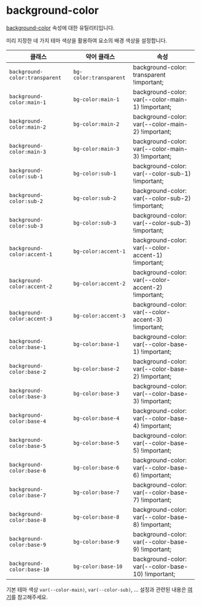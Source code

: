 # background-color

[background-color](https://developer.mozilla.org/en-US/docs/Web/CSS/background-color) 속성에 대한 유틸리티입니다.

미리 지정한 네 가지 테마 색상을 활용하여 요소의 배경 색상을 설정합니다.

<table>
  <thead>
    <tr>
      <th scope="col">클래스</th>
      <th scope="col">약어 클래스</th>
      <th scope="col">속성</th>
    </tr>
  </thead>
<tbody>
  <!-- background-color:transparent -->
  <tr>
    <td><code>background-color:transparent</code></td>
    <td>
      <code>bg-color:transparent</code>
    </td>
    <td>
      <span class="code">background-color: transparent !important;</span>
    </td>
  </tr>

  <!-- background-color:main-1 -->
  <tr>
    <td><code>background-color:main-1</code></td>
    <td>
      <code>bg-color:main-1</code>
    </td>
    <td>
      <span class="code">background-color: var(--color-main-1) !important;</span>
    </td>
  </tr>

  <!-- background-color:main-2 -->
  <tr>
    <td><code>background-color:main-2</code></td>
    <td>
      <code>bg-color:main-2</code>
    </td>
    <td>
      <span class="code">background-color: var(--color-main-2) !important;</span>
    </td>
  </tr>

  <!-- background-color:main-3 -->
  <tr>
    <td><code>background-color:main-3</code></td>
    <td>
      <code>bg-color:main-3</code>
    </td>
    <td>
      <span class="code">background-color: var(--color-main-3) !important;</span>
    </td>
  </tr>

  <!-- background-color:sub-1 -->
  <tr>
    <td><code>background-color:sub-1</code></td>
    <td>
      <code>bg-color:sub-1</code>
    </td>
    <td>
      <span class="code">background-color: var(--color-sub-1) !important;</span>
    </td>
  </tr>

  <!-- background-color:sub-2 -->
  <tr>
    <td><code>background-color:sub-2</code></td>
    <td>
      <code>bg-color:sub-2</code>
    </td>
    <td>
      <span class="code">background-color: var(--color-sub-2) !important;</span>
    </td>
  </tr>

  <!-- background-color:sub-3 -->
  <tr>
    <td><code>background-color:sub-3</code></td>
    <td>
      <code>bg-color:sub-3</code>
    </td>
    <td>
      <span class="code">background-color: var(--color-sub-3) !important;</span>
    </td>
  </tr>

  <!-- background-color:accent-1 -->
  <tr>
    <td><code>background-color:accent-1</code></td>
    <td>
      <code>bg-color:accent-1</code>
    </td>
    <td>
      <span class="code">background-color: var(--color-accent-1) !important;</span>
    </td>
  </tr>

  <!-- background-color:accent-2 -->
  <tr>
    <td><code>background-color:accent-2</code></td>
    <td>
      <code>bg-color:accent-2</code>
    </td>
    <td>
      <span class="code">background-color: var(--color-accent-2) !important;</span>
    </td>
  </tr>

  <!-- background-color:accent-3 -->
  <tr>
    <td><code>background-color:accent-3</code></td>
    <td>
      <code>bg-color:accent-3</code>
    </td>
    <td>
      <span class="code">background-color: var(--color-accent-3) !important;</span>
    </td>
  </tr>

  <!-- background-color:base-1 -->
  <tr>
    <td><code>background-color:base-1</code></td>
    <td>
      <code>bg-color:base-1</code>
    </td>
    <td>
      <span class="code">background-color: var(--color-base-1) !important;</span>
    </td>
  </tr>

  <!-- background-color:base-2 -->
  <tr>
    <td><code>background-color:base-2</code></td>
    <td>
      <code>bg-color:base-2</code>
    </td>
    <td>
      <span class="code">background-color: var(--color-base-2) !important;</span>
    </td>
  </tr>

  <!-- background-color:base-3 -->
  <tr>
    <td><code>background-color:base-3</code></td>
    <td>
      <code>bg-color:base-3</code>
    </td>
    <td>
      <span class="code">background-color: var(--color-base-3) !important;</span>
    </td>
  </tr>

  <!-- background-color:base-4 -->
  <tr>
    <td><code>background-color:base-4</code></td>
    <td>
      <code>bg-color:base-4</code>
    </td>
    <td>
      <span class="code">background-color: var(--color-base-4) !important;</span>
    </td>
  </tr>

  <!-- background-color:base-5 -->
  <tr>
    <td><code>background-color:base-5</code></td>
    <td>
      <code>bg-color:base-5</code>
    </td>
    <td>
      <span class="code">background-color: var(--color-base-5) !important;</span>
    </td>
  </tr>

  <!-- background-color:base-6 -->
  <tr>
    <td><code>background-color:base-6</code></td>
    <td>
      <code>bg-color:base-6</code>
    </td>
    <td>
      <span class="code">background-color: var(--color-base-6) !important;</span>
    </td>
  </tr>

  <!-- background-color:base-7 -->
  <tr>
    <td><code>background-color:base-7</code></td>
    <td>
      <code>bg-color:base-7</code>
    </td>
    <td>
      <span class="code">background-color: var(--color-base-7) !important;</span>
    </td>
  </tr>

  <!-- background-color:base-8 -->
  <tr>
    <td><code>background-color:base-8</code></td>
    <td>
      <code>bg-color:base-8</code>
    </td>
    <td>
      <span class="code">background-color: var(--color-base-8) !important;</span>
    </td>
  </tr>

  <!-- background-color:base-9 -->
  <tr>
    <td><code>background-color:base-9</code></td>
    <td>
      <code>bg-color:base-9</code>
    </td>
    <td>
      <span class="code">background-color: var(--color-base-9) !important;</span>
    </td>
  </tr>

  <!-- background-color:base-10 -->
  <tr>
    <td><code>background-color:base-10</code></td>
    <td>
      <code>bg-color:base-10</code>
    </td>
    <td>
      <span class="code">background-color: var(--color-base-10) !important;</span>
    </td>
  </tr>
</tbody>

</table>

기본 테마 색상 `var(--color-main)`, `var(--color-sub)`, ... 설정과 관련된 내용은 [여기](/guide/css-variable-list.html#theme-color)를 참고해주세요.
